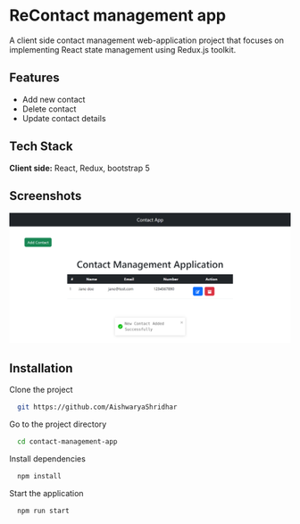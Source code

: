 # ReContact management app

A client side contact management web-application project that focuses on implementing React state management using Redux.js toolkit.

## Features

- Add new contact
- Delete contact
- Update contact details

## Tech Stack

**Client side:** React, Redux, bootstrap 5

## Screenshots

![App Screenshot](screenshot.png)

## Installation

Clone the project

```bash
  git https://github.com/AishwaryaShridhar
```

Go to the project directory

```bash
  cd contact-management-app
```

Install dependencies

```bash
  npm install
```

Start the application

```bash
  npm run start
```



